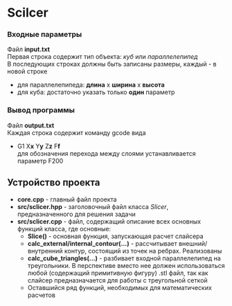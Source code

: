 # Scilcer
### Входные параметры
Файл **input.txt** \
Первая строка содержит тип объекта: *куб* или *параллелепипед* \
В последующих строках должны быть записаны размеры, каждый - в новой строке
* для параллелепипеда: **длина** x **ширина** x **высота**
* для куба: достаточно указать только **один** параметр

### Вывод программы
Файл **output.txt** \
Каждая строка содержит команду gcode вида 
* G1 X**x** Y**y** Z**z** F**f** \
для обозначения перехода между слоями устанавливается параметр F200

## Устройство проекта
* **core.cpp** - главный файл проекта
* **src/sclicer.hpp** - заголовочный файл класса *Slicer*, предназначенного для решения задачи
* **src/sclicer.cpp** - файл, содержащий описание всех основных функций класса, где основные:
    - **Slice()** - основная функция, запускающая расчет слайсера
    - **calc_external/internal_contour(...)** - рассчитывает внешний/внутренний контур, состоящий из точек на ребрах. Реализованы 
    - **calc_cube_triangles(...)** - разбивает входной параллелепипед на треугольники. В перспективе вместо нее должен использоваться любой (содержащий примитивную фигуру) .stl файл, так как слайсер предназначается для работы с треугольной сеткой
    - Оставшийся ряд функций, необходимых для математических расчетов
